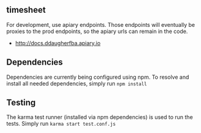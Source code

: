 timesheet
--

For development, use apiary endpoints.  Those endpoints will eventually be proxies to the prod endpoints, so the apiary urls can remain in the code.
* http://docs.ddaugherfba.apiary.io

## Dependencies
Dependencies are currently being configured using npm.  To resolve and install all needed dependencies, simply run `npm install`

## Testing
The karma test runner (installed via npm dependencies) is used to run the tests.  Simply run `karma start test.conf.js`
